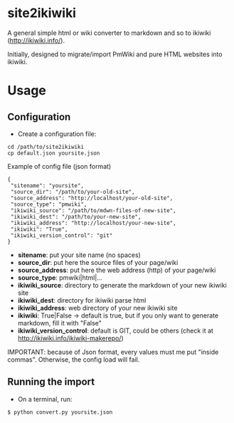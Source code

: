 site2ikiwiki
============

A general simple html or wiki converter to markdown and so to ikiwiki (http://ikiwiki.info/).

Initially, designed to migrate/import PmWiki and pure HTML websites into ikiwiki.


Usage
=====

## Configuration

* Create a configuration file:

```
cd /path/to/site2ikiwiki
cp default.json yoursite.json

```

Example of config file (json format)

```
{
 "sitename": "yoursite",
 "source_dir": "/path/to/your-old-site",
 "source_address": "http://localhost/your-old-site",
 "source_type": "pmwiki",
 "ikiwiki_source": "/path/to/mdwn-files-of-new-site",
 "ikiwiki_dest": "/path/to/your-new-site",
 "ikiwiki_address": "http://localhost/your-new-site",
 "ikiwiki": "True",
 "ikiwiki_version_control": "git"
}
```

- **sitename**: put your site name (no spaces)
- **source_dir**: put here the source files of your page/wiki
- **source_address**: put here the web address (http) of your page/wiki
- **source_type**: pmwiki|html|...
- **ikiwiki_source**: directory to generate the markdown of your new ikiwiki site
- **ikiwiki_dest**: directory for ikiwiki parse html
- **ikiwiki_address**: web directory of your new ikiwiki site
- **ikiwiki**: True|False   -> default is true, but if you only want to generate markdown, fill it with "False"
- **ikiwiki_version_control**: default is GIT, could be others (check it at http://ikiwiki.info/ikiwiki-makerepo/) 

IMPORTANT: because of Json format, every values must me put "inside commas". Otherwise, the config load will fail.


## Running the import

* On a terminal, run:
```
$ python convert.py yoursite.json
```
